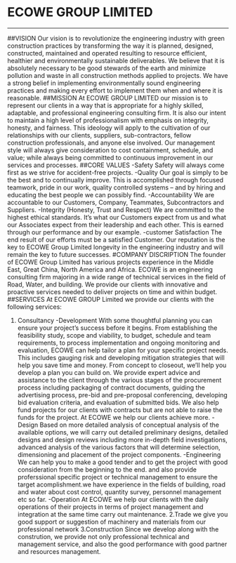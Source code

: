 ﻿# ECOWE GROUP LIMITED

---

##VISION
Our vision is to revolutionize the engineering industry with green construction practices by transforming the way it is planned, designed, constructed, maintained and operated resulting to resource efficient, healthier and environmentally sustainable deliverables. We believe that it is absolutely necessary to be good stewards of the earth and minimize pollution and waste in all construction methods applied to projects. We have a strong belief in implementing environmentally sound engineering practices and making every effort to implement them when and where it is reasonable.
##MISSION
At ECOWE GROUP LIMITED our mission is to represent our clients in a way that is appropriate for a highly skilled, adaptable, and professional engineering consulting firm. It is also our intent to maintain a high level of professionalism with emphasis on integrity, honesty, and fairness. This ideology will apply to the cultivation of our relationships with our clients, suppliers, sub-contractors, fellow construction professionals, and anyone else involved. Our management style will always give consideration to cost containment, schedule, and value; while always being committed to continuous improvement in our services and processes.
##CORE VALUES
-Safety
Safety will always come first as we strive for accident-free projects.
-Quality
Our goal is simply to be the best and to continually improve. This is accomplished through focused teamwork, pride in our work, quality controlled systems – and by hiring and educating the best people we can possibly find.
-Accountability
We are accountable to our Customers, Company, Teammates, Subcontractors and Suppliers.
-Integrity
 (Honesty, Trust and Respect)
We are committed to the highest ethical standards. It’s what our Customers expect from us and what our Associates expect from their leadership and each other. This is earned through our performance and by our example.
-customer Satisfaction
The end result of our efforts must be a satisfied Customer. Our reputation is the key to ECOWE Group Limited longevity in the engineering industry and will remain the key to future successes.
#COMPANY DISCRIPTION
The founder of ECOWE Group Limited has various projects experience in the Middle East, Great China, North America and Africa. ECOWE is an engineering consulting firm majoring in a wide range of technical services in the field of Road, Water, and building. We provide our clients with innovative and proactive services needed to deliver projects on time and within budget.
##SERVICES
 At ECOWE GROUP Limited we provide our clients with the following services:
1.	Consultancy
-Development
With some thoughtful planning you can ensure your project’s success before it begins. From establishing the feasibility study, scope and viability, to budget, schedule and team requirements, to process implementation and ongoing monitoring and evaluation, ECOWE can help tailor a plan for your specific project needs. This includes gauging risk and developing mitigation strategies that will help you save time and money. From concept to closeout, we’ll help you develop a plan you can build on. 
We provide expert advice and assistance to the client through the various stages of the procurement process including packaging of contract documents, guiding the advertising process, pre-bid and pre-proposal conferencing, developing bid evaluation criteria, and evaluation of submitted bids.
We also help fund projects for our clients with contracts but are not able to raise the funds for the project.  At ECOWE we help our clients achieve more.
-Design
Based on more detailed analysis of conceptual analysis of the available options, we will carry out detailed preliminary designs, detailed designs and design reviews including more in-depth field investigations, advanced analysis of the various factors that will determine selection, dimensioning and placement of the project components.
-Engineering
We can help you to make a good tender and to get the project with good consideration from the beginning to the end. 
and also provide proferssional specific project or technical management to ensure the target acomplishment.we have experience in the fields of building, road and water about cost control, quantity survey, personnel management etc so far.
-Operation
At ECOWE we help our clients with the daily operations of their projects in terms of project management and integration at the same time carry out maintenance.
2.Trade
we give you good support or suggestion of machinery and materials from our professional network
3.Construction
Since we develop along with the constrution, we provide not only professional technical and management service, and also the good performance with good partner and resources management.



